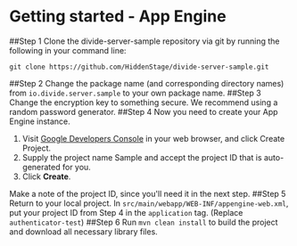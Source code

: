 Getting started - App Engine
===========
##Step 1
Clone the divide-server-sample repository via git by running the following in your command line:

```
git clone https://github.com/HiddenStage/divide-server-sample.git
```
##Step 2
Change the package name (and corresponding directory names) from `io.divide.server.sample` to your own package name. 
##Step 3
Change the encryption key to something secure. We recommend using a random password generator.
##Step 4
Now you need to create your App Engine instance.

1. Visit [Google Developers Console](https://console.developers.google.com/) in your web browser, and click Create Project.
2. Supply the project name Sample and accept the project ID that is auto-generated for you.
3. Click **Create**.

Make a note of the project ID, since you'll need it in the next step.
##Step 5
Return to your local project. In `src/main/webapp/WEB-INF/appengine-web.xml`, put your project ID from Step 4 in the `application` tag. (Replace `authenticator-test`)
##Step 6
Run `mvn clean install` to build the project and download all necessary library files.

